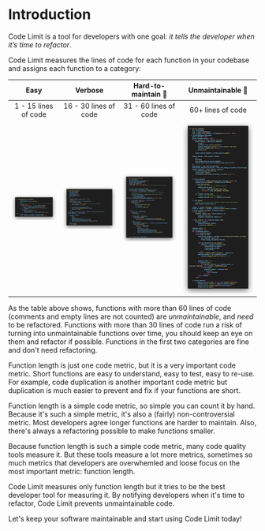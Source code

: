 # Introduction

Code Limit is a tool for developers with one goal: _it tells the developer when
it’s time to refactor_.

Code Limit measures the lines of code for each function in your codebase and
assigns each function to a category:

| Easy | Verbose | Hard-to-maintain 🔔 | Unmaintainable 🚨 |
| :---: | :---: | :---: | :---: |
| 1 - 15 lines of code | 16 - 30 lines of code | 31 - 60 lines of code | 60+ lines of code |
| ![](https://raw.githubusercontent.com/getcodelimit/codelimit/main/docs/assets/easy.png) | ![](https://raw.githubusercontent.com/getcodelimit/codelimit/main/docs/assets/verbose.png) | ![](https://raw.githubusercontent.com/getcodelimit/codelimit/main/docs/assets/hard-to-maintain.png) | ![](https://raw.githubusercontent.com/getcodelimit/codelimit/main/docs/assets/unmaintainable.png) |

As the table above shows, functions with more than 60 lines of code (comments
and empty lines are not counted) are _unmaintainable_, and _need_ to be
refactored. Functions with more than 30 lines of code run a risk of turning
into unmaintainable functions over time, you should keep an eye on them and
refactor if possible. Functions in the first two categories are fine and don't
need refactoring.

Function length is just one code metric, but it is a very important code
metric. Short functions are easy to understand, easy to test, easy to re-use.
For example, code duplication is another important code metric but duplication
is much easier to prevent and fix if your functions are short.

Function length is a simple code metric, so simple you can count it by hand.
Because it's such a simple metric, it's also a (fairly) non-controversial
metric. Most developers agree longer functions are harder to maintain. Also,
there's always a refactoring possible to make functions smaller.

Because function length is such a simple code metric, many code quality tools
measure it. But these tools measure a lot more metrics, sometimes so much
metrics that developers are overwhemled and loose focus on the most important
metric: function length.

Code Limit measures only function length but it tries to be the best developer
tool for measuring it. By notifying developers when it's time to refactor, Code
Limit prevents unmaintainable code.

Let's keep your software maintainable and start using Code Limit today!
